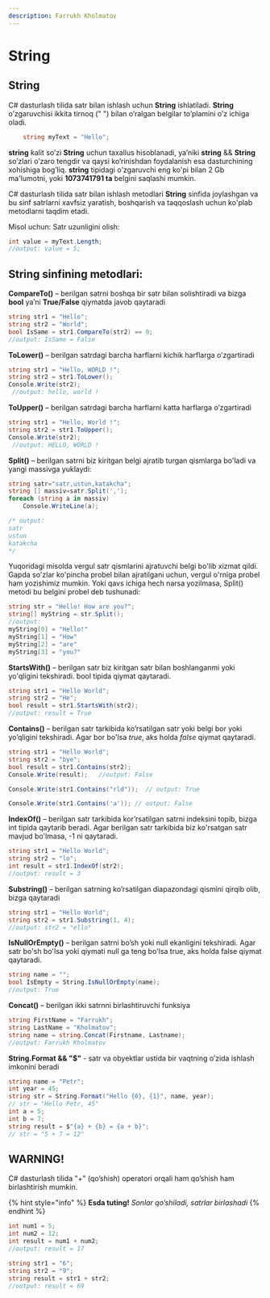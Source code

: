 ```yaml
---
description: Farrukh Kholmatov
---
```


# String

## **String**

C\# dasturlash tilida satr bilan ishlash uchun **String** ishlatiladi. **String** o’zgaruvchisi ikkita tirnoq \(" "\) bilan o’ralgan belgilar to’plamini o’z ichiga oladi.

```csharp
    string myText = "Hello";
```

**string** kalit so’zi **String** uchun taxallus hisoblanadi, ya’niki **string** && **String** so’zlari o’zaro tengdir va qaysi ko’rinishdan foydalanish esa dasturchining xohishiga bog’liq. **string** tipidagi o'zgaruvchi eng ko'pi bilan 2 Gb ma'lumotni, yoki **1073741791 ta** belgini saqlashi mumkin.

C\# dasturlash tilida satr bilan ishlash metodlari **String** sinfida joylashgan va bu sinf satrlarni xavfsiz yaratish, boshqarish va taqqoslash uchun ko'plab metodlarni taqdim etadi. 

Misol uchun: Satr uzunligini olish:

```csharp
int value = myText.Length;
//output: value = 5;
```

## String sinfining metodlari:

**CompareTo()** – berilgan satrni boshqa bir satr bilan solishtiradi va bizga **bool** ya’ni **True/False** qiymatda javob qaytaradi

```csharp
string str1 = "Hello";
string str2 = "World";
bool IsSame = str1.CompareTo(str2) == 0;
//output: IsSame = False
```

**ToLower()** – berilgan satrdagi barcha harflarni kichik harflarga o’zgartiradi

```csharp
string str1 = "Hello, WORLD !";
string str2 = str1.ToLower();
Console.Write(str2);
 //output: hello, world !
```

**ToUpper()** – berilgan satrdagi barcha harflarni katta harflarga o’zgartiradi

```csharp
string str1 = "Hello, World !";
string str2 = str1.ToUpper();
Console.Write(str2);
 //output: HELLO, WORLD !
```

**Split()** – berilgan satrni biz kiritgan belgi ajratib turgan qismlarga bo'ladi va yangi massivga yuklaydi:
```csharp
string satr="satr,ustun,katakcha";
string [] massiv=satr.Split(',');
foreach (string a in massiv)
    Console.WriteLine(a);

/* output: 
satr
ustun
katakcha
*/
```
Yuqoridagi misolda vergul satr qismlarini ajratuvchi belgi bo'lib xizmat qildi. Gapda so'zlar ko'pincha probel bilan ajratilgani uchun, vergul o'rniga probel ham yozishimiz mumkin. Yoki qavs ichiga hech narsa yozilmasa, Split() metodi bu belgini probel deb tushunadi:
```csharp
string str = "Hello! How are you?";
string[] myString = str.Split();
//output: 
myString[0] = "Hello!"
myString[1] = "How"
myString[2] = "are"
myString[3] = "you?"
```

**StartsWith()** – berilgan satr biz kiritgan satr bilan boshlanganmi yoki yo'qligini tekshiradi. bool tipida qiymat qaytaradi.

```csharp
string str1 = "Hello World";
string str2 = "He";
bool result = str1.StartsWith(str2);
//output: result = True
```

**Contains()** – berilgan satr tarkibida ko’rsatilgan satr yoki belgi bor yoki yo’qligini tekshiradi. Agar bor bo'lsa *true*, aks holda *false* qiymat qaytaradi.

```csharp
string str1 = "Hello World";
string str2 = "bye";
bool result = str1.Contains(str2);
Console.Write(result);   //output: False

Console.Write(str1.Contains("rld"));  // output: True

Console.Write(str1.Contains('a')); // output: False
```

**IndexOf()** – berilgan satr tarkibida kor’rsatilgan satrni indeksini topib, bizga int tipida qaytarib beradi. Agar berilgan satr tarkibida biz ko'rsatgan satr mavjud bo'lmasa, -1 ni qaytaradi.

```csharp
string str1 = "Hello World";
string str2 = "lo";
int result = str1.IndexOf(str2);
//output: result = 3
```

**Substring()** – berilgan satrning ko’rsatilgan diapazondagi qismini qirqib olib, bizga qaytaradi

```csharp
string str1 = "Hello World";
string str2 = str1.Substring(1, 4);
//output: str2 = "ello"
```

**IsNullOrEmpty()** – berilgan satrni bo’sh yoki null ekanligini tekshiradi. Agar satr bo'sh bo'lsa yoki qiymati null ga teng bo'lsa true, aks holda false qiymat qaytaradi.

```csharp
string name = "";
bool IsEmpty = String.IsNullOrEmpty(name);
//output: True
```

**Concat()** – berilgan ikki satrnni birlashtiruvchi funksiya

```csharp
string FirstName = "Farrukh";
string LastName = "Kholmatov";
string name = string.Concat(Firstname, Lastname);
//output: Farrukh Kholmatov
```

**String.Format && "$"** - satr va obyektlar ustida bir vaqtning o’zida ishlash imkonini beradi

```csharp
string name = "Petr";
int year = 45;
string str = String.Format("Hello {0}, {1}", name, year);
// str = "Hello Petr, 45"
int a = 5;
int b = 7;
string result = $"{a} + {b} = {a + b}";
// str = "5 + 7 = 12"
```

## WARNING!

C\# dasturlash tilida "+" \(qo’shish\) operatori orqali ham qo’shish ham birlashtirish mumkin.

{% hint style="info" %}
**Esda tuting!** _Sonlar qo’shiladi, satrlar birlashadi_
{% endhint %}

```csharp
int num1 = 5;
int num2 = 12;
int result = num1 + num2;
//output: result = 17

string str1 = "6";
string str2 = "9";
string result = str1 + str2;
//output: result = 69
```

